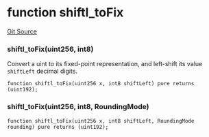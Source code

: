 # function shiftl_toFix
[Git Source](https://github.com/larrythecucumber321/protocol/blob/3222eb21fbb20ddd3d3fa2233072dfa96ea3e340/contracts/libraries/Fixed.sol)

### shiftl_toFix(uint256, int8)
Convert a uint to its fixed-point representation, and left-shift its value `shiftLeft`
decimal digits.


```solidity
function shiftl_toFix(uint256 x, int8 shiftLeft) pure returns (uint192);
```

### shiftl_toFix(uint256, int8, RoundingMode)

```solidity
function shiftl_toFix(uint256 x, int8 shiftLeft, RoundingMode rounding) pure returns (uint192);
```

